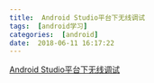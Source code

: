 ```yaml
---
title:  Android Studio平台下无线调试
tags:  [android学习]
categories:  [android]
date:  2018-06-11 16:17:22
---
```


[Android Studio平台下无线调试](https://blog.csdn.net/JJ583500596/article/details/75081462)